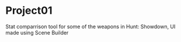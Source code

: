 # Project01
Stat comparrison tool for some of the weapons in Hunt: Showdown, 
UI made using Scene Builder

